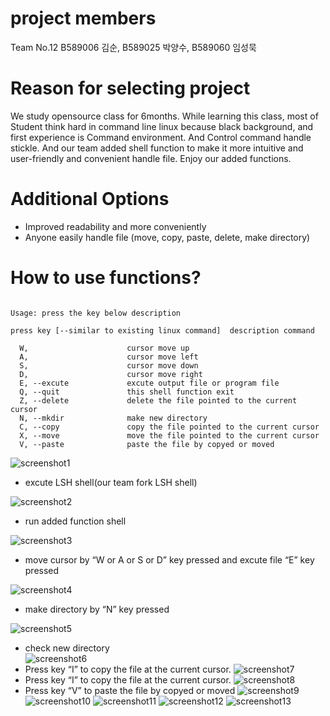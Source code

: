 project members
===
Team No.12 B589006 김순, B589025 박양수, B589060 임성묵

Reason for selecting project
===
We study opensource class for 6months. While learning this class, most of Student think hard in command line linux because black background, and first experience is Command environment. And Control command handle stickle. And our team added shell function to make it more intuitive and user-friendly and convenient handle file. Enjoy our added functions.

Additional Options
===
  * Improved readability and more conveniently
  * Anyone easily handle file (move, copy, paste, delete, make directory)

How to use functions?
===
```

Usage: press the key below description

press key [--similar to existing linux command]  description command

  W,                      cursor move up
  A,                      cursor move left
  S,                      cursor move down
  D,                      cursor move right
  E, --excute             excute output file or program file
  Q, --quit               this shell function exit
  Z, --delete             delete the file pointed to the current cursor
  N, --mkdir              make new directory 
  C, --copy               copy the file pointed to the current cursor
  X, --move               move the file pointed to the current cursor
  V, --paste              paste the file by copyed or moved
```


[1]: http://brennan.io/2015/01/16/write-a-shell-in-c/

![screenshot1](./image/1.lsh_execute.PNG)
* excute LSH shell(our team fork LSH shell) 

![screenshot2](./image/2.team12_execute.PNG)
* run added function shell

![screenshot3](./image/3.outfile_excute.PNG)
* move cursor by “W or A or S or D” key pressed and excute file “E” key pressed 

![screenshot4](./image/4.mkdir.PNG)
* make directory by “N” key pressed

![screenshot5](./image/5.folder_check.PNG)
* check new directory  
![screenshot6](./image/6.cut_paste1.PNG)
* Press key “I” to copy the file at the current cursor.
![screenshot7](./image/7.cut_paste2.PNG)
* Press key “I” to copy the file at the current cursor.
![screenshot8](./image/8.cut_copy2.PNG)
* Press key “V” to paste the file by copyed or moved
![screenshot9](./image/9.copy_paste.PNG)
![screenshot10](./image/10.copy_paste2.PNG)
![screenshot11](./image/11.delete1.PNG)
![screenshot12](./image/12.delete2.PNG)
![screenshot13](./image/13.q_exit.PNG)
